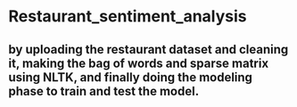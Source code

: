 # Restaurant_sentiment_analysis

## by uploading the restaurant dataset and cleaning it, making the bag of words and sparse matrix using NLTK, and finally doing the modeling phase to train and test the model.

